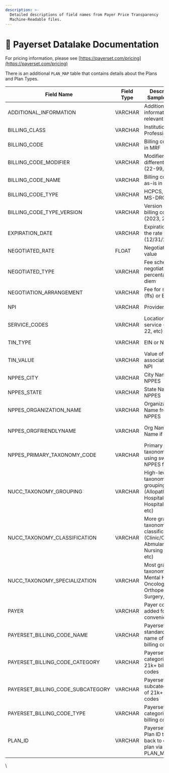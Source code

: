 ```yaml
---
description: >-
  Detailed descriptions of field names from Payer Price Transparency
  Machine-Readable files.
---
```


# 📖 Payerset Datalake Documentation

For pricing information, please see [https://payerset.com/pricing](https://payerset.com/pricing)

There is an additional `PLAN_MAP` table that contains details about the Plans and Plan Types.

<table data-full-width="true"><thead><tr><th width="393.5">Field Name</th><th width="134">Field Type</th><th width="377">Description / Sample Values</th><th>Original Source</th></tr></thead><tbody><tr><td>ADDITIONAL_INFORMATION</td><td>VARCHAR</td><td>Additional information relevant to rate</td><td>PAYER MRF</td></tr><tr><td>BILLING_CLASS</td><td>VARCHAR</td><td>Institutional or Professional</td><td>PAYER MRF</td></tr><tr><td>BILLING_CODE</td><td>VARCHAR</td><td>Billing code as-is in MRF</td><td>PAYER MRF</td></tr><tr><td>BILLING_CODE_MODIFIER</td><td>VARCHAR</td><td>Modifiers for different rates (22-99, P1)</td><td>PAYER MRF</td></tr><tr><td>BILLING_CODE_NAME</td><td>VARCHAR</td><td>Billing code name as-is in MRF</td><td>PAYER MRF</td></tr><tr><td>BILLING_CODE_TYPE</td><td>VARCHAR</td><td>HCPCS, CPT, MS-DRG, etc</td><td>PAYER MRF</td></tr><tr><td>BILLING_CODE_TYPE_VERSION</td><td>VARCHAR</td><td>Version of the billing code (2023, 2024)</td><td>PAYER MRF</td></tr><tr><td>EXPIRATION_DATE</td><td>VARCHAR</td><td>Expiration date of the rate (12/31/2024)</td><td>PAYER MRF</td></tr><tr><td>NEGOTIATED_RATE</td><td>FLOAT</td><td>Negotiated Rate value</td><td>PAYER MRF</td></tr><tr><td>NEGOTIATED_TYPE</td><td>VARCHAR</td><td>Fee schedule, negotiated, percentage, per diem</td><td>PAYER MRF</td></tr><tr><td>NEGOTIATION_ARRANGEMENT</td><td>VARCHAR</td><td>Fee for service (ffs) or Bundle</td><td>PAYER MRF</td></tr><tr><td>NPI</td><td>VARCHAR</td><td>Provider ID</td><td>PAYER MRF</td></tr><tr><td>SERVICE_CODES</td><td>VARCHAR</td><td>Location of service (11, 21, 22, etc)</td><td>PAYER MRF</td></tr><tr><td>TIN_TYPE</td><td>VARCHAR</td><td>EIN or NPI</td><td>PAYER MRF</td></tr><tr><td>TIN_VALUE</td><td>VARCHAR</td><td>Value of associated EIN or NPI</td><td>PAYER MRF</td></tr><tr><td>NPPES_CITY</td><td>VARCHAR</td><td>City Name from NPPES</td><td>NPPES</td></tr><tr><td>NPPES_STATE</td><td>VARCHAR</td><td>State Name from NPPES</td><td>NPPES</td></tr><tr><td>NPPES_ORGANIZATION_NAME</td><td>VARCHAR</td><td>Organization Name from NPPES</td><td>NPPES</td></tr><tr><td>NPPES_ORGFRIENDLYNAME</td><td>VARCHAR</td><td>Org Name + DBA Name if present</td><td>ADDED BY PAYERSET</td></tr><tr><td>NPPES_PRIMARY_TAXONOMY_CODE</td><td>VARCHAR</td><td>Primary taxonomy derived using switches in NPPES file </td><td>ADDED BY PAYERSET</td></tr><tr><td>NUCC_TAXONOMY_GROUPING</td><td>VARCHAR</td><td>High-level taxonomy grouping (Allopathic, Hospitals, Hospital Units, etc)</td><td>NUCC</td></tr><tr><td>NUCC_TAXONOMY_CLASSIFICATION</td><td>VARCHAR</td><td>More granular taxonomy classification (Clinic/Center, Abmulance, Nursing Care, etc)</td><td>NUCC</td></tr><tr><td>NUCC_TAXONOMY_SPECIALIZATION</td><td>VARCHAR</td><td>Most granular taxonomy (Adult Mental Health, Oncology, Orthopedic Surgery, etc...)</td><td>NUCC</td></tr><tr><td>PAYER</td><td>VARCHAR</td><td>Payer column added for convenience</td><td>ADDED BY PAYERSET</td></tr><tr><td>PAYERSET_BILLING_CODE_NAME</td><td>VARCHAR</td><td>Payerset standardized name of 21k+ billing codes</td><td>ADDED BY PAYERSET</td></tr><tr><td>PAYERSET_BILLING_CODE_CATEGORY</td><td>VARCHAR</td><td>Payerset categorization of 21k+ billing codes</td><td>ADDED BY PAYERSET</td></tr><tr><td>PAYERSET_BILLING_CODE_SUBCATEGORY</td><td>VARCHAR</td><td>Payerset subcategorization of 21k+ billing codes</td><td>ADDED BY PAYERSET</td></tr><tr><td>PAYERSET_BILLING_CODE_TYPE</td><td>VARCHAR</td><td>Payerset categorization of billing code types</td><td>ADDED BY PAYERSET</td></tr><tr><td>PLAN_ID</td><td>VARCHAR</td><td>Payerset-created Plan ID that links back to original plan via PLAN_MAP table</td><td>ADDED BY PAYERSET</td></tr></tbody></table>

\
